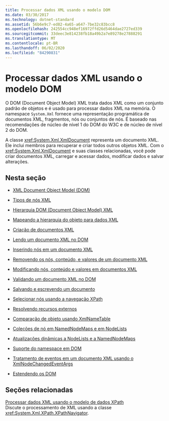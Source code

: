 ```yaml
---
title: Processar dados XML usando o modelo DOM
ms.date: 03/30/2017
ms.technology: dotnet-standard
ms.assetid: 56b6e9c7-ed82-4a65-a647-7be32c83bcc8
ms.openlocfilehash: 242554cc948ef16972ffd26d5464dae2727ed339
ms.sourcegitcommit: 33deec3e814238fb18a49b2a7e89278e27888291
ms.translationtype: MT
ms.contentlocale: pt-BR
ms.lasthandoff: 06/02/2020
ms.locfileid: "84290831"
---
```

# <a name="process-xml-data-using-the-dom-model"></a>Processar dados XML usando o modelo DOM
O DOM (Document Object Model) XML trata dados XML como um conjunto padrão de objetos e é usado para processar dados XML na memória. O namespace `System.Xml` fornece uma representação programática de documentos XML, fragmentos, nós ou conjuntos de nós. É baseado nas recomendações de núcleo de nível 1 do DOM do W3C e de núcleo de nível 2 do DOM.  
  
 A classe <xref:System.Xml.XmlDocument> representa um documento XML. Ele inclui membros para recuperar e criar todos outros objetos XML. Com o <xref:System.Xml.XmlDocument> e suas classes relacionadas, você pode criar documentos XML, carregar e acessar dados, modificar dados e salvar alterações.  
  
## <a name="in-this-section"></a>Nesta seção  
  
- [XML Document Object Model (DOM)](xml-document-object-model-dom.md)  
  
- [Tipos de nós XML](types-of-xml-nodes.md)  
  
- [Hierarquia DOM (Document Object Model) XML](xml-document-object-model-dom-hierarchy.md)  
  
- [Mapeando a hierarquia do objeto para dados XML](mapping-the-object-hierarchy-to-xml-data.md)  
  
- [Criação de documentos XML](xml-document-creation.md)  
  
- [Lendo um documento XML no DOM](reading-an-xml-document-into-the-dom.md)  
  
- [Inserindo nós em um documento XML](inserting-nodes-into-an-xml-document.md)  
  
- [Removendo os nós, conteúdo, e valores de um documento XML](removing-nodes-content-and-values-from-an-xml-document.md)  
  
- [Modificando nós, conteúdo e valores em documentos XML](modifying-nodes-content-and-values-in-an-xml-document.md)  
  
- [Validando um documento XML no DOM](validating-an-xml-document-in-the-dom.md)  
  
- [Salvando e escrevendo um documento](saving-and-writing-a-document.md)  
  
- [Selecionar nós usando a navegação XPath](select-nodes-using-xpath-navigation.md)  
  
- [Resolvendo recursos externos](resolving-external-resources.md)  
  
- [Comparação de objeto usando XmlNameTable](object-comparison-using-xmlnametable.md)  
  
- [Coleções de nó em NamedNodeMaps e em NodeLists](node-collections-in-namednodemaps-and-nodelists.md)  
  
- [Atualizações dinâmicas a NodeLists e a NamedNodeMaps](dynamic-updates-to-nodelists-and-namednodemaps.md)  
  
- [Suporte do namespace em DOM](namespace-support-in-the-dom.md)  
  
- [Tratamento de eventos em um documento XML usando o XmlNodeChangedEventArgs](event-handling-in-an-xml-document-using-the-xmlnodechangedeventargs.md)  
  
- [Estendendo os DOM](extending-the-dom.md)  
  
## <a name="related-sections"></a>Seções relacionadas  
 [Processar dados XML usando o modelo de dados XPath](process-xml-data-using-the-xpath-data-model.md)  
 Discute o processamento de XML usando a classe <xref:System.Xml.XPath.XPathNavigator>.
